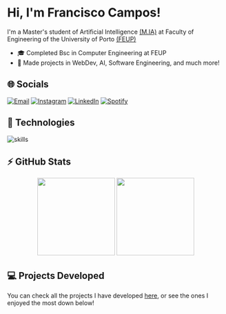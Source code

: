 # Hi, I'm Francisco Campos!

I'm a Master's student of Artificial Intelligence [(M.IA)](https://sigarra.up.pt/feup/en/CUR_GERAL.CUR_VIEW?pv_curso_id=30901&pv_ano_lectivo=2024) at Faculty of Engineering of the University of Porto [(FEUP)](https://sigarra.up.pt/feup/pt/web_page.inicial)
 - 🎓 Completed Bsc in Computer Engineering at FEUP
 - 🤩 Made projects in WebDev, AI, Software Engineering, and much more!

## 🌐 Socials

[![Email](https://shields.io/badge/gmail-%23EA4335.svg?&style=for-the-badge&logo=gmail&logoColor=white)](mailto:franciscosccampos@gmail.com)
[![Instagram](https://img.shields.io/badge/instagram-%23E4405F.svg?&style=for-the-badge&logo=instagram&logoColor=white)](https://www.instagram.com/francisco.campos03)
[![LinkedIn](https://img.shields.io/badge/linkedin-%230077B5.svg?&style=for-the-badge&logo=linkedin&logoColor=white)](https://www.linkedin.com/in/franciscosccampos/)
[![Spotify](https://img.shields.io/badge/spotify-%231DB954.svg?&style=for-the-badge&logo=spotify&logoColor=white)](https://open.spotify.com/user/franciscosccampos?si=a144a0bd89974845)

## 🔧 Technologies

![skills](https://skillicons.dev/icons?i=c,cpp,cs,java,py,dart,flutter,angular,androidstudio,html,css,js,php,linux,sqlite,firebase,docker,laravel,postgres,haskell,perl&theme=light)

## ⚡ GitHub Stats

<div align="center">
  <img height="180em" src="https://readme-stats.warengonzaga.com/api?username=francis802&show_icons=true&include_all_commits=true&count_private=true"/>
 <img height="180em" src="https://readme-stats.warengonzaga.com/api/top-langs?username=francis802&layout=compact"/>
</div>

## 💻 Projects Developed

You can check all the projects I have developed [here](PROJECTS.md), or see the ones I enjoyed the most down below!
